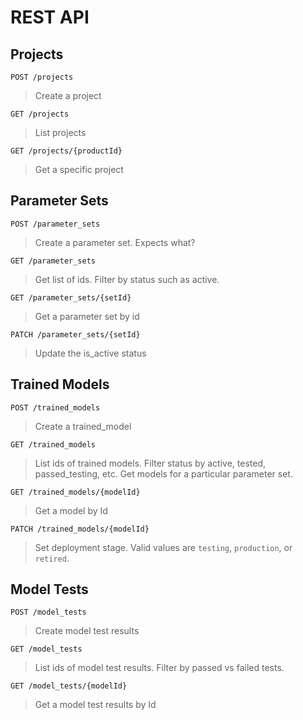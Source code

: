 # REST API


## Projects
```
POST /projects
```

> Create a project

```
GET /projects
```

> List projects

```
GET /projects/{productId}
```

> Get a specific project


## Parameter Sets

```
POST /parameter_sets
```

> Create a parameter set.  Expects what?

```
GET /parameter_sets
```

> Get list of ids.  Filter by status such as active.

```
GET /parameter_sets/{setId}
```

> Get a parameter set by id

```
PATCH /parameter_sets/{setId}
```

> Update the is\_active status


## Trained Models
```
POST /trained_models
```

> Create a trained_model

```
GET /trained_models
```

> List ids of trained models. Filter status by active, tested, passed_testing, etc.
> Get models for a particular parameter set.

```
GET /trained_models/{modelId}
```

> Get a model by Id

```
PATCH /trained_models/{modelId}
```

> Set deployment stage.  Valid values are `testing`, `production`, or `retired`.

## Model Tests

```	
POST /model_tests
```

> Create model test results

```
GET /model_tests
```

> List ids of model test results.  Filter by passed vs failed tests.

```
GET /model_tests/{modelId}
```

> Get a model test results by Id

	
